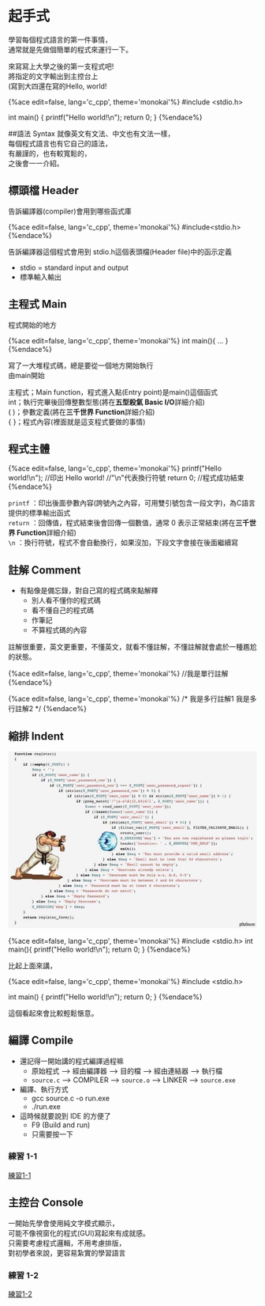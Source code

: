 # 起手式
學習每個程式語言的第一件事情，  
通常就是先做個簡單的程式來運行一下。  

來寫寫上大學之後的第一支程式吧!  
將指定的文字輸出到主控台上  
(寫到大四還在寫的Hello, world!  

{%ace edit=false, lang='c_cpp', theme='monokai'%}
#include <stdio.h>

int main()
{
   printf("Hello world!\n");
   return 0;
}
{%endace%}

##語法 Syntax
就像英文有文法、中文也有文法一樣，<br>
每個程式語言也有它自己的語法，<br>
有嚴謹的，也有較寬鬆的，<br>
之後會一一介紹。

## 標頭檔 Header
告訴編譯器(compiler)會用到哪些函式庫

{%ace edit=false, lang='c_cpp', theme='monokai'%}
#include<stdio.h>
{%endace%}

告訴編譯器這個程式會用到 stdio.h這個表頭檔(Header file)中的函示定義  
* stdio = standard input and output
* 標準輸入輸出

## 主程式 Main
程式開始的地方

{%ace edit=false, lang='c_cpp', theme='monokai'%}
int main(){
    ...
}
{%endace%}

寫了一大堆程式碼，總是要從一個地方開始執行  
由main開始  

主程式；Main function，程式進入點(Entry point)是main()這個函式  
int；執行完畢後回傳整數型態(將在**五型殺氣 Basic I/O**詳細介紹)  
( )；參數定義(將在**三千世界 Function**詳細介紹)  
{ }；程式內容(裡面就是這支程式要做的事情)  

## 程式主體

{%ace edit=false, lang='c_cpp', theme='monokai'%}
printf("Hello world!\n");
  //印出 Hello world!
  //"\n"代表換行符號
return 0;
  //程式成功結束
{%endace%}

`printf` ：印出後面參數內容(誇號內之內容，可用雙引號包含一段文字)，為C語言提供的標準輸出函式  
`return` ：回傳值，程式結束後會回傳一個數值，通常 0 表示正常結束(將在**三千世界 Function**詳細介紹)   
`\n` ：換行符號，程式不會自動換行，如果沒加，下段文字會接在後面繼續寫  

## 註解 Comment
* 有點像是備忘錄，對自己寫的程式碼來點解釋
    * 別人看不懂你的程式碼  
    * 看不懂自己的程式碼  
    * 作筆記  
    * 不算程式碼的內容  

註解很重要，英文更重要，不懂英文，就看不懂註解，不懂註解就會處於一種尷尬的狀態。   

{%ace edit=false, lang='c_cpp', theme='monokai'%}
//我是單行註解
{%endace%}

{%ace edit=false, lang='c_cpp', theme='monokai'%}
/*
    我是多行註解1
    我是多行註解2
*/
{%endace%}

## 縮排 Indent
![img/indent.jpg](img/indent.jpg)
  
{%ace edit=false, lang='c_cpp', theme='monokai'%}
#include <stdio.h>
int main(){
printf("Hello world!\n");
return 0;
}
{%endace%}
  
比起上面來講，  

{%ace edit=false, lang='c_cpp', theme='monokai'%}
#include <stdio.h>
    
int main()
{
   printf("Hello world!\n");
   return 0;
}
{%endace%}  
  
這個看起來會比較輕鬆愜意。

## 編譯 Compile
* 還記得一開始講的程式編譯過程嘛
  * 原始程式 --> 經由編譯器 --> 目的檔 --> 經由連結器 --> 執行檔  
  * `source.c` --> COMPILER --> `source.o` --> LINKER --> `source.exe`  
* 編譯、執行方式
  * gcc source.c -o run.exe
  * ./run.exe
* 這時候就要說到 IDE 的方便了
  * F9 (Build and run)
  * 只需要按一下

### 練習 1-1
[練習1-1](05_practice.md)

## 主控台 Console
一開始先學會使用純文字模式顯示，  
可能不像視窗化的程式(GUI)寫起來有成就感。  
只需要考慮程式邏輯，不用考慮排版，  
對初學者來說，更容易紮實的學習語言

### 練習 1-2
[練習1-2](05_practice.md)
